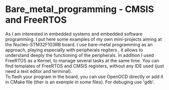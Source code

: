 # Bare_metal_programming - CMSIS and FreeRTOS

As I am interested in embedded systems and embedded software programming. I put here some examples of my own mini-projects aiming at the Nucleo-STM32F103RB board. I use bare-metal programming as an approach, playing especially with peripherals regiters , it allows to understand deeply the functioning of the peripherals. In addition I used FreeRTOS as a Kernel, to manage several tasks at the same time.
You can find templates of FreeRTOS and CMSIS registers, without any IDE used (just need a text editor and terminal).  
To flash your program in the board, you can use OpenOCD directly or add it in CMake file (ther is an exemple in some files). For debuging use 'gdb'. 


